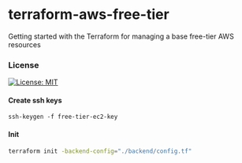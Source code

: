 # terraform-aws-free-tier

Getting started with the Terraform for managing a base free-tier AWS resources


### License 

[![License: MIT](https://img.shields.io/badge/License-MIT-brightgreen.svg)](./LICENSE)

#### Create ssh keys

`ssh-keygen -f free-tier-ec2-key`

#### Init

```bash
terraform init -backend-config="./backend/config.tf"
```
